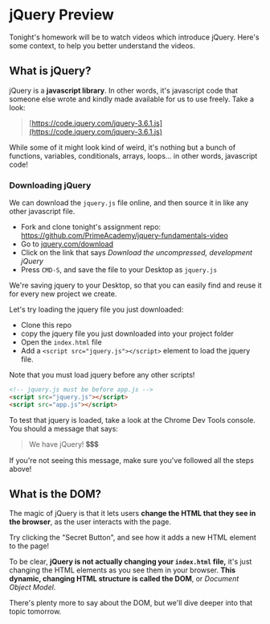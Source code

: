 # jQuery Preview

Tonight's homework will be to watch videos which introduce jQuery. Here's some context, to help you better understand the videos.


## What is jQuery?

jQuery is a **javascript library**. In other words, it's javascript code that someone else wrote and kindly made available for us to use freely. Take a look:

> [https://code.jquery.com/jquery-3.6.1.js](https://code.jquery.com/jquery-3.6.1.js)

While some of it might look kind of weird, it's nothing but a bunch of functions, variables, conditionals, arrays, loops... in other words, javascript code!

### Downloading jQuery

We can download the `jquery.js` file online, and then source it in like any other javascript file.

- Fork and clone tonight's assignment repo: https://github.com/PrimeAcademy/jquery-fundamentals-video
- Go to [jquery.com/download](https://jquery.com/download/)
- Click on the link that says _Download the uncompressed, development jQuery_
- Press `CMD-S`, and save the file to your Desktop as `jquery.js`

We're saving jquery to your Desktop, so that you can easily find and reuse it for every new project we create. 

Let's try loading the jquery file you just downloaded:

- Clone this repo
- copy the jquery file you just downloaded into your project folder
- Open the `index.html` file
- Add a `<script src="jquery.js"></script>` element to load the jquery file. 

Note that you must load jquery before any other scripts!

```html
<!-- jquery.js must be before app.js -->
<script src="jquery.js"></script>
<script src="app.js"></script>
```

To test that jquery is loaded, take a look at the Chrome Dev Tools console. You should a message that says:

> We have jQuery! 💲💲💲

If you're not seeing this message, make sure you've followed all the steps above!

## What is the DOM?

The magic of jQuery is that it lets users **change the HTML that they see in the browser**, as the user interacts with the page.

Try clicking the "Secret Button", and see how it adds a new HTML element to the page!

To be clear, **jQuery is not actually changing your `index.html` file,** it's just changing the HTML elements as you see them in your browser. **This dynamic, changing HTML structure is called the DOM**, or _Document Object Model_.

There's plenty more to say about the DOM, but we'll dive deeper into that topic tomorrow.
